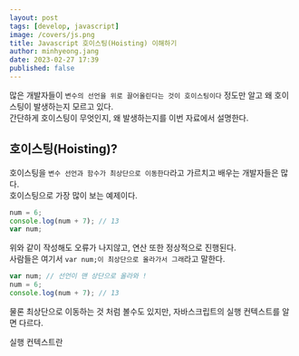 ```yaml
---
layout: post
tags: [develop, javascript]
image: /covers/js.png
title: Javascript 호이스팅(Hoisting) 이해하기
author: minhyeong.jang
date: 2023-02-27 17:39
published: false
---
```


많은 개발자들이 `변수의 선언을 위로 끌어올린다는 것이 호이스팅이다` 정도만 알고 왜 호이스팅이 발생하는지 모르고 있다.  
간단하게 호이스팅이 무엇인지, 왜 발생하는지를 이번 자료에서 설명한다.

## 호이스팅(Hoisting)?

호이스팅을 `변수 선언과 함수가 최상단으로 이동한다`라고 가르치고 배우는 개발자들은 많다.  
호이스팅으로 가장 많이 보는 예제이다.

```js
num = 6;
console.log(num + 7); // 13
var num;
```

위와 같이 작성해도 오류가 나지않고, 연산 또한 정상적으로 진행된다.  
사람들은 여기서 `var num;이 최상단으로 올라가서 그래`라고 말한다.

```js
var num; // 선언이 맨 상단으로 올라와 !
num = 6;
console.log(num + 7); // 13
```

물론 최상단으로 이동하는 것 처럼 볼수도 있지만, 자바스크립트의 실행 컨텍스트를 알면 다르다.

실행 컨텍스트란
